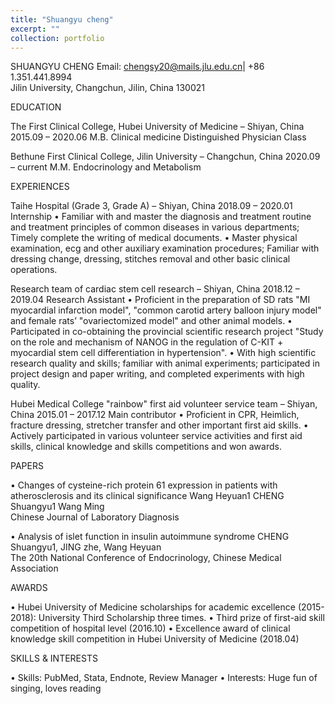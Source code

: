 ```yaml
---
title: "Shuangyu cheng"
excerpt: ""
collection: portfolio
---
```




SHUANGYU CHENG
  Email: chengsy20@mails.jlu.edu.cn|  +86 1.351.441.8994  
Jilin University, Changchun, Jilin, China 130021

EDUCATION

The First Clinical College, Hubei University of Medicine – Shiyan, China	2015.09 – 2020.06
M.B.  Clinical medicine 
Distinguished Physician Class

Bethune First Clinical College, Jilin University – Changchun, China	2020.09 – current
M.M. Endocrinology and Metabolism

EXPERIENCES

Taihe Hospital (Grade 3, Grade A) – Shiyan, China	2018.09 – 2020.01
Internship
•	Familiar with and master the diagnosis and treatment routine and treatment principles of common diseases in various   departments; Timely complete the writing of medical documents.
•	Master physical examination, ecg and other auxiliary examination procedures; Familiar with dressing change, dressing, stitches removal and other basic clinical operations.

Research team of cardiac stem cell research – Shiyan, China		                                          2018.12 – 2019.04
Research Assistant
•	Proficient in the preparation of SD rats "MI myocardial infarction model", "common carotid artery balloon injury model" and female rats’ "ovariectomized model" and other animal models.
•	Participated in co-obtaining the provincial scientific research project "Study on the role and mechanism of NANOG in the regulation of C-KIT + myocardial stem cell differentiation in hypertension".
•	With high scientific research quality and skills; familiar with animal experiments; participated in project design and paper writing, and completed experiments with high quality.

Hubei Medical College "rainbow" first aid volunteer service team – Shiyan, China	2015.01 – 2017.12
Main contributor
•	Proficient in CPR, Heimlich, fracture dressing, stretcher transfer and other important first aid skills.
•	Actively participated in various volunteer service activities and first aid skills, clinical knowledge and skills competitions and won awards.

PAPERS

•	 Changes of cysteine-rich protein 61 expression in patients with atherosclerosis and its clinical significance
     Wang Heyuan1 CHENG Shuangyu1 Wang Ming  
     Chinese Journal of Laboratory Diagnosis

•	Analysis of islet function in insulin autoimmune syndrome
CHENG Shuangyu1, JING zhe, Wang Heyuan  
The 20th National Conference of Endocrinology, Chinese Medical Association

AWARDS

•	Hubei University of Medicine scholarships for academic excellence (2015-2018): University Third Scholarship three times. 
•	Third prize of first-aid skill competition of hospital level (2016.10)
•	Excellence award of clinical knowledge skill competition in Hubei University of Medicine (2018.04)

SKILLS & INTERESTS

•	Skills: PubMed, Stata, Endnote, Review Manager
•	Interests: Huge fun of singing, loves reading
